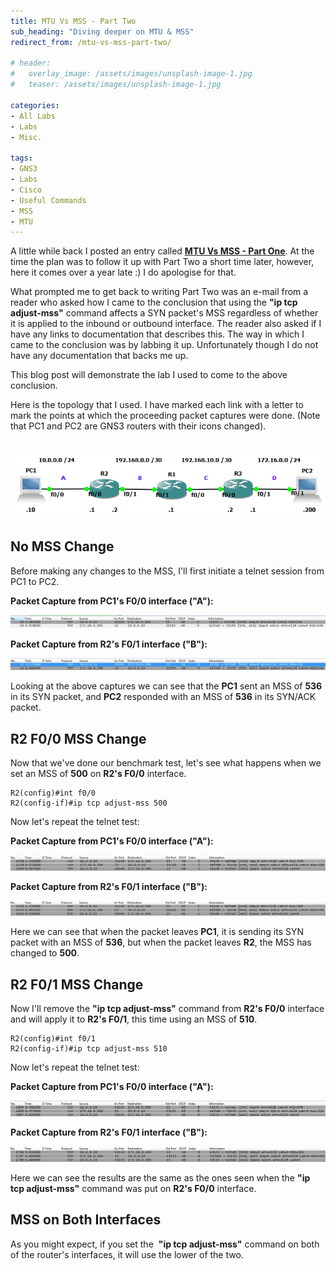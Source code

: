 ```yaml
---
title: MTU Vs MSS - Part Two
sub_heading: "Diving deeper on MTU & MSS"
redirect_from: /mtu-vs-mss-part-two/

# header:
#   overlay_image: /assets/images/unsplash-image-1.jpg
#   teaser: /assets/images/unsplash-image-1.jpg

categories:
- All Labs
- Labs
- Misc.

tags:
- GNS3
- Labs
- Cisco
- Useful Commands
- MSS
- MTU
---
```

A little while back I posted an entry called [**MTU Vs MSS - Part One**](/mtu-vs-mss-part-one/ "MTU Vs MSS – Part One"). At the time the plan was to follow it up with Part Two a short time later, however, here it comes over a year late :) I do apologise for that.

What prompted me to get back to writing Part Two was an e-mail from a reader who asked how I came to the conclusion that using the **"ip tcp adjust-mss"** command affects a SYN packet's MSS regardless of whether it is applied to the inbound or outbound interface. The reader also asked if I have any links to documentation that describes this. The way in which I came to the conclusion was by labbing it up. Unfortunately though I do not have any documentation that backs me up.

This blog post will demonstrate the lab I used to come to the above conclusion.

Here is the topology that I used. I have marked each link with a letter to mark the points at which the proceeding packet captures were done. (Note that PC1 and PC2 are GNS3 routers with their icons changed).

## [![topology](/assets/2015/02/topology1.png)](/assets/2015/02/topology1.png)

## No MSS Change

Before making any changes to the MSS, I'll first initiate a telnet session from PC1 to PC2.

**Packet Capture from PC1's F0/0 interface ("A"):**

[![capture1](/assets/2015/02/capture1.png)](/assets/2015/02/capture1.png)

**Packet Capture from R2's F0/1 interface ("B"):**

[![capture2](/assets/2015/02/capture2.png)](/assets/2015/02/capture2.png)

Looking at the above captures we can see that the **PC1** sent an MSS of **536** in its SYN packet, and **PC2** responded with an MSS of **536** in its SYN/ACK packet.

## R2 F0/0 MSS Change

Now that we've done our benchmark test, let's see what happens when we set an MSS of **500** on **R2's F0/0** interface.

```
R2(config)#int f0/0
R2(config-if)#ip tcp adjust-mss 500
```

Now let's repeat the telnet test:

**Packet Capture from PC1's F0/0 interface ("A"):**

[![capture3](/assets/2015/02/capture3.png)](/assets/2015/02/capture3.png)

**Packet Capture from R2's F0/1 interface ("B"):**

[![capture4](/assets/2015/02/capture4.png)](/assets/2015/02/capture4.png)

Here we can see that when the packet leaves **PC1**, it is sending its SYN packet with an MSS of **536**, but when the packet leaves **R2**, the MSS has changed to **500**.

## R2 F0/1 MSS Change

Now I'll remove the **"ip tcp adjust-mss"** command from **R2's F0/0** interface and will apply it to **R2's F0/1**, this time using an MSS of **510**.

```
R2(config)#int f0/1
R2(config-if)#ip tcp adjust-mss 510
```

Now let's repeat the telnet test:

**Packet Capture from PC1's F0/0 interface ("A"):**

[![capture5](/assets/2015/02/capture5.png)](/assets/2015/02/capture5.png)

**Packet Capture from R2's F0/1 interface ("B"):**

[![capture6](/assets/2015/02/capture6.png)](/assets/2015/02/capture6.png)

Here we can see the results are the same as the ones seen when the **"ip tcp adjust-mss"** command was put on **R2's F0/0** interface.

## MSS on Both Interfaces

As you might expect, if you set the  **"ip tcp adjust-mss"** command on both of the router's interfaces, it will use the lower of the two.